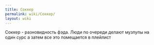 ```yaml
---
title: Соккер
permalink: wiki/Соккер/
layout: wiki
---
```


Соккер - разновидность фэда. Люди по очереди делают музпупы на один сурс
а затем все это помещается в плейлист

